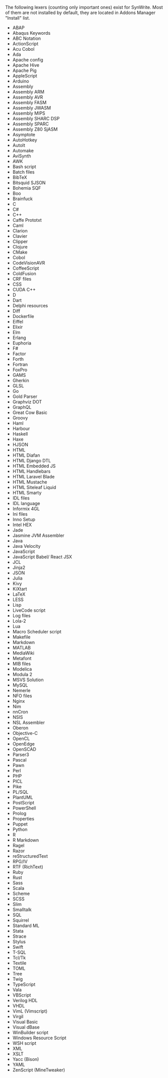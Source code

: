 The following lexers (counting only important ones) exist for SynWrite. 
Most of them are not installed by default, they are located in Addons Manager "Install" list.

* ABAP
* Abaqus Keywords
* ABC Notation
* ActionScript
* Acu Cobol
* Ada
* Apache config
* Apache Hive
* Apache Pig
* AppleScript
* Arduino
* Assembly
* Assembly ARM
* Assembly AVR
* Assembly FASM
* Assembly JWASM
* Assembly MIPS
* Assembly SHARC DSP
* Assembly SPARC
* Assembly Z80 SjASM
* Asymptote
* AutoHotkey
* AutoIt
* Automake
* AviSynth
* AWK
* Bash script
* Batch files
* BibTeX
* Bitsquid SJSON
* Bohemia SQF
* Boo
* Brainfuck
* C
* C#
* C++
* Caffe Prototxt
* Caml
* Clarion
* Clavier
* Clipper
* Clojure
* CMake
* Cobol
* CodeVisionAVR
* CoffeeScript
* ColdFusion
* CRF files
* CSS
* CUDA C++
* D
* Dart
* Delphi resources
* Diff
* Dockerfile
* Eiffel
* Elixir
* Elm
* Erlang
* Euphoria
* F#
* Factor
* Forth
* Fortran
* FoxPro
* GAMS
* Gherkin
* GLSL
* Go
* Gold Parser
* Graphviz DOT
* GraphQL
* Great Cow Basic
* Groovy
* Haml
* Harbour
* Haskell
* Haxe
* HJSON
* HTML
* HTML Diafan
* HTML Django DTL
* HTML Embedded JS
* HTML Handlebars
* HTML Laravel Blade
* HTML Mustache
* HTML Siteleaf Liquid
* HTML Smarty
* IDL files
* IDL language
* Informix 4GL
* Ini files
* Inno Setup
* Intel HEX
* Jade
* Jasmine JVM Assembler
* Java
* Java Velocity
* JavaScript
* JavaScript Babel/ React JSX
* JCL
* Jinja2
* JSON
* Julia
* Kivy
* KiXtart
* LaTeX
* LESS
* Lisp
* LiveCode script
* Log files
* Lola-2
* Lua
* Macro Scheduler script
* Makefile
* Markdown
* MATLAB
* MediaWiki
* Metafont
* MIB files
* Modelica
* Modula 2
* MSVS Solution
* MySQL
* Nemerle
* NFO files
* Nginx
* Nim
* nnCron
* NSIS
* NSL Assembler
* Oberon
* Objective-C
* OpenCL
* OpenEdge
* OpenSCAD
* Parser3
* Pascal
* Pawn
* Perl
* PHP
* PICL
* Pike
* PL/SQL
* PlantUML
* PostScript
* PowerShell
* Prolog
* Properties
* Puppet
* Python
* R
* R Markdown
* Ragel
* Razor
* reStructuredText
* RPG/IV
* RTF (RichText)
* Ruby
* Rust
* Sass
* Scala
* Scheme
* SCSS
* Slim
* Smalltalk
* SQL
* Squirrel
* Standard ML
* Stata
* Strace
* Stylus
* Swift
* T-SQL
* Tcl/Tk
* Textile
* TOML
* Tree
* Twig
* TypeScript
* Vala
* VBScript
* Verilog HDL
* VHDL
* VimL (Vimscript)
* Virgil
* Visual Basic
* Visual dBase
* WinBuilder script
* Windows Resource Script
* WSH script
* XML
* XSLT
* Yacc (Bison)
* YAML 
* ZenScript (MineTweaker)
